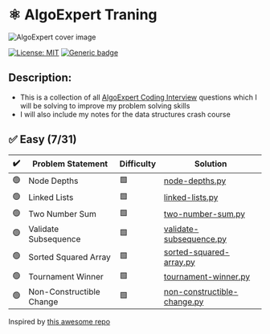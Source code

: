 
# ⚛ AlgoExpert Traning

![AlgoExpert cover image](https://cdn.prod.website-files.com/66bc0319fce51f7e5568a809/66cccf9f0831b90db80f9e82_63d939d762e51477220cd31b_AlgoExpert.webp)

 [![License: MIT](https://img.shields.io/badge/License-MIT-yellow.svg)](https://opensource.org/licenses/MIT "MIT License")
 [![Generic badge](https://img.shields.io/badge/lang-python-yellow.svg)](https://www.python.org/)

## Description:
- This is a collection of all [AlgoExpert Coding Interview](https://www.algoexpert.io/questions) questions which I will be solving to improve my problem solving skills </br>
- I will also include my notes for the data structures crash course

## ✅ Easy (7/31)

| ✔️ | Problem Statement | Difficulty | Solution |
|----|-------------------|------------|----------|
| 🟢 | Node Depths | 🟩 | [node-depths.py](questions/easy/node-depths.py) |
| 🟢 | Linked Lists | 🟩 | [linked-lists.py](questions/easy/linked-lists.py) |
| 🟢 | Two Number Sum | 🟩 | [two-number-sum.py](questions/easy/two-number-sum.py) |
| 🟢 | Validate Subsequence | 🟩 | [validate-subsequence.py](questions/easy/validate-subsequence.py) |
| 🟢 | Sorted Squared Array | 🟩 | [sorted-squared-array.py](questions/easy/sorted-squared-array.py) |
| 🟢 | Tournament Winner | 🟩 | [tournament-winner.py](questions/easy/tournament-winner.py) |
| 🟢 | Non-Constructible Change | 🟩 | [non-constructible-change.py](questions/easy/non-constructible-change.py) |


Inspired by [this awesome repo](https://github.com/das-jishu/algoexpert-data-structures-algorithms)
